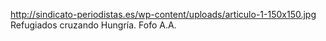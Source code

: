 http://sindicato-periodistas.es/wp-content/uploads/articulo-1-150x150.jpg
Refugiados cruzando Hungría. Fofo A.A.
